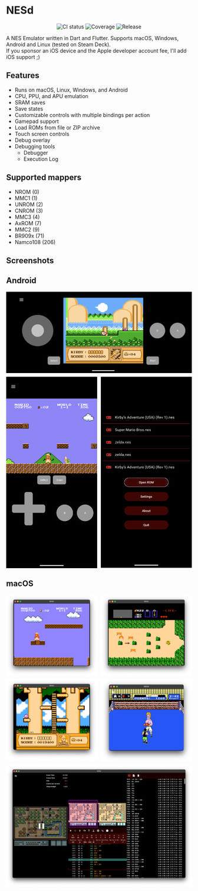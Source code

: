 # NESd

<p align="center">
<img src="https://img.shields.io/github/actions/workflow/status/jpjonte/nesd/ci.yaml" alt="CI status" />
<img src="https://img.shields.io/endpoint?url=https%3A%2F%2Fjpjonte.github.io%2FNESd%2Fcoverage%2Fmain.json" alt="Coverage" />
<img src="https://img.shields.io/github/v/release/jpjonte/nesd" alt="Release" />
</p>

A NES Emulator written in Dart and Flutter.
Supports macOS, Windows, Android and Linux (tested on Steam Deck).  
If you sponsor an iOS device and the Apple developer account fee, I'll add iOS support ;) 

## Features

- Runs on macOS, Linux, Windows, and Android
- CPU, PPU, and APU emulation
- SRAM saves
- Save states
- Customizable controls with multiple bindings per action
- Gamepad support
- Load ROMs from file or ZIP archive
- Touch screen controls
- Debug overlay
- Debugging tools
  - Debugger
  - Execution Log

## Supported mappers

- NROM (0)
- MMC1 (1)
- UNROM (2)
- CNROM (3)
- MMC3 (4)
- AxROM (7)
- MMC2 (9)
- BR909x (71)
- Namco108 (206)

## Screenshots

## Android
<div style="display: grid; grid-template-columns: repeat(2, auto); gap: 10px;">
  <img style="grid-column: span 2" src="docs/android_kirby.png" width="800" />
  <img src="docs/android_smb.png" width="400" />
  <img src="docs/android_menu.png" width="400" />
</div>

## macOS

<div style="display: grid; grid-template-columns: repeat(2, auto); gap: 10px;">
  <img src="docs/smb.png" width="400" />
  <img src="docs/zelda.png" width="400" />
  <img src="docs/kirby.png" width="400" />
  <img src="docs/punch_out.png" width="400" />
  <img style="grid-column: span 2" src="docs/debugging.png" width="800" />
</div>

